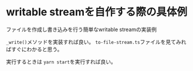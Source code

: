 # writable streamを自作する際の具体例

ファイルを作成し書き込みを行う簡単なwritable streamの実装例

`_write()`メソッドを実装すれば良い。
`to-file-stream.ts`ファイルを見てみればすぐにわかると思う。

実行するときは
`yarn start`を実行すれば良い。
